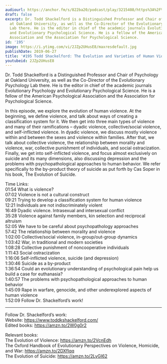 ```yaml
---
audiourl: https://anchor.fm/s/822ba20/podcast/play/3215408/https%3A%2F%2Fd3ctxlq1ktw2nl.cloudfront.net%2Fproduction%2F2019-4-12%2F14623319-44100-2-41f3bc647f1e9.m4a
draft: false
excerpt: Dr. Todd Shackelford is a Distinguished Professor and Chair of Psychology
  at Oakland University, as well as the Co-Director of the Evolutionary Psychology
  Lab there. He is the editor in chief of the academic journals Evolutionary Psychology
  and Evolutionary Psychological Science. He is a fellow of the American Psychological
  Association and the Association for Psychological Science.
id: '195'
image: https://i.ytimg.com/vi/2JZp2UHusE8/maxresdefault.jpg
publishDate: 2019-06-27
title: '#195 Todd Shackelford: The Evolution and Varieties of Human Violence'
youtubeid: 2JZp2UHusE8
---
```

<div class="timelinks">

Dr. Todd Shackelford is a Distinguished Professor and Chair of Psychology at Oakland University, as well as the Co-Director of the Evolutionary Psychology Lab there. He is the editor in chief of the academic journals Evolutionary Psychology and Evolutionary Psychological Science. He is a fellow of the American Psychological Association and the Association for Psychological Science.

In this episode, we explore the evolution of human violence. At the beginning, we define violence, and talk about ways of creating a classification system for it. We then get into three main types of violence and many of their ramifications – dyadic violence, collective/social violence, and self-inflicted violence. In dyadic violence, we discuss mostly violence within and between the sexes and violence within families. After that, we talk about collective violence, the relationship between morality and violence, war, collective punishment of individuals, and social ostracization. Finally, we get into self-inflicted violence, and focus almost exclusively on suicide and its many dimensions, also discussing depression and the problems with psychopathological approaches to human behavior. We refer specifically to the by-product theory of suicide as put forth by Cas Soper in his book, The Evolution of Suicide.

Time Links:  
<time>01:54</time> What is violence?  
<time>07:02</time> Violence is not a cultural construct                                                             
<time>09:21</time> Trying to develop a classification system for human violence                                               
<time>12:21</time> Individuals are not indiscriminately violent                                               
<time>16:49</time> Dyadic violence. Intrasexual and intersexual conflict                                                      
<time>35:28</time> Violence against family members, kin selection and reciprocal altruism              
<time>52:05</time> We have to be careful about psychopathology approaches              
<time>57:42</time> The relationship between morality and violence  
<time>1:02:00</time> Collective/social violence, in-group/out-group dynamics        
<time>1:03:42</time> War, in traditional and modern societies  
<time>1:08:28</time> Collective punishment of noncooperative individuals    
<time>1:11:43</time> Social ostracization  
<time>1:16:06</time> Self-inflicted violence, suicide (and depression)  
<time>1:30:46</time> Suicide as a by-product  
<time>1:36:54</time> Could an evolutionary understanding of psychological pain help us build a case for euthanasia?  
<time>1:40:57</time> The problems with psychopathological approaches to human behavior  
<time>1:45:09</time> Rape in warfare, genocide, and other underexplored aspects of human violence                                    
<time>1:52:09</time> Follow Dr. Shackelford’s work!

---

Follow Dr. Shackelford’s work:  
Website: https://www.toddkshackelford.com/  
Edited books: https://amzn.to/2W0g0r2

Relevant books:  
The Evolution of Violence: https://amzn.to/2VcnEdh  
The Oxford Handbook of Evolutionary Perspectives on Violence, Homicide, and War: https://amzn.to/2DXfIqq  
The Evolution of Suicide: https://amzn.to/2LyGI62
</div>

